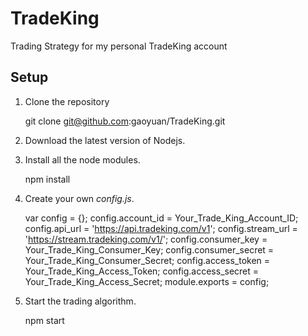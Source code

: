 TradeKing
=========
Trading Strategy for my personal TradeKing account

Setup
------------
1. Clone the repository

	git clone git@github.com:gaoyuan/TradeKing.git 

2. Download the latest version of Nodejs.

3. Install all the node modules.

	npm install

4. Create your own _config.js_.

	var config = {};
	config.account_id = Your_Trade_King_Account_ID;
	config.api_url = 'https://api.tradeking.com/v1';
	config.stream_url = 'https://stream.tradeking.com/v1/';
	config.consumer_key = Your_Trade_King_Consumer_Key;
	config.consumer_secret = Your_Trade_King_Consumer_Secret;
	config.access_token = Your_Trade_King_Access_Token;
	config.access_secret = Your_Trade_King_Access_Secret;
	module.exports = config;

5. Start the trading algorithm.

	npm start

